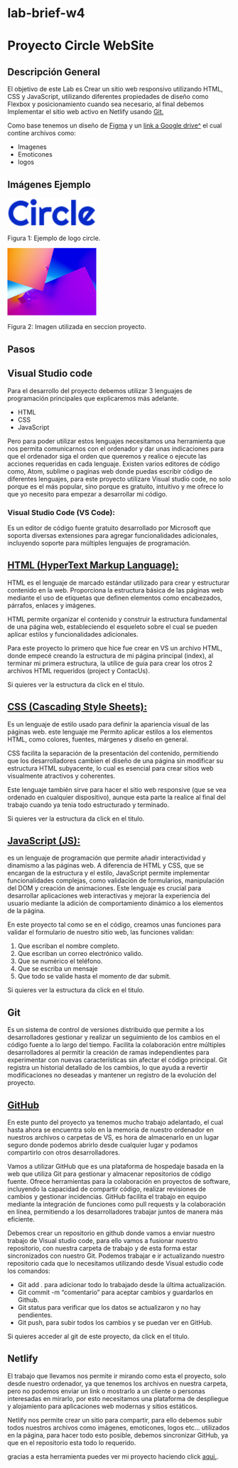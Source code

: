 # lab-brief-w4

# Proyecto Circle WebSite

## Descripción General

El objetivo de este Lab es Crear un sitio web responsivo utilizando HTML, CSS y JavaScript, utilizando diferentes propiedades de diseño como Flexbox y posicionamiento cuando sea necesario, al final debemos Implementar el sitio web activo en Netlify usando [Git.](https://github.com/Alejdeve/lab-circle.git)

Como base tenemos un diseño de [Figma](https://www.figma.com/?utm_medium=affiliate&utm_source=partnerstack&utm_campaign=kennyhuang7466&pscd=psxid.figma.com&ps_partner_key=a2VubnlodWFuZzc0NjY&sid=lb_4wiar7a&ps_xid=NaQoVFVMOdaIhj&gsxid=NaQoVFVMOdaIhj&gspk=a2VubnlodWFuZzc0NjY) y un [link a Google drive^](https://drive.google.com/drive/folders/1s48zMkVPVFViY2Go1H6_4prQ3sAS--FV) el cual contine archivos como:

- Imagenes
- Emoticones
- logos

## Imágenes Ejemplo

<p align="left">
  <img src="./drive-download-20240627T093913Z-001/logos/circle.svg" alt="Logo circle" width="200"/>  
</p>
Figura 1: Ejemplo de logo circle.
<p></p>
<p></p>
<p align="left">
  <img src="./drive-download-20240627T093913Z-001/projects-section/1.jpg" alt="Logo circle" width="200"/>  
</p>
Figura 2: Imagen utilizada en seccion proyecto.

## Pasos

## Visual Studio code

Para el desarrollo del proyecto debemos utilizar 3 lenguajes de programación principales que explicaremos más adelante.
-	HTML
-	CSS
-	JavaScript

Pero para poder utilizar estos lenguajes necesitamos una herramienta que nos permita comunicarnos con el ordenador y dar unas indicaciones para que el ordenador siga el orden que queremos y realice o ejecute las acciones requeridas en cada lenguaje.
Existen varios editores de código como, Atom, sublime o paginas web donde puedas escribir código de diferentes lenguajes, para este proyecto utilizare Visual studio code, no solo porque es el más popular, sino porque es gratuito, intuitivo y me ofrece lo que yo necesito para empezar a desarrollar mi código.


### Visual Studio Code (VS Code):

Es un editor de código fuente gratuito desarrollado por Microsoft que soporta diversas extensiones para agregar funcionalidades adicionales, incluyendo soporte para múltiples lenguajes de programación.

## [HTML (HyperText Markup Language):](./index.html)

HTML es el lenguaje de marcado estándar utilizado para crear y estructurar contenido en la web. Proporciona la estructura básica de las páginas web mediante el uso de etiquetas que definen elementos como encabezados, párrafos, enlaces y imágenes. 

HTML permite organizar el contenido y construir la estructura fundamental de una página web, estableciendo el esqueleto sobre el cual se pueden aplicar estilos y funcionalidades adicionales.

Para este proyecto lo primero que hice fue crear en VS un archivo HTML, donde empecé creando la estructura de mi página principal (index), al terminar mi primera estructura, la utilice de guía para crear los otros 2 archivos HTML requeridos (project y ContacUs).

Si quieres ver la estructura da click en el titulo.

## [CSS (Cascading Style Sheets):](./styles.css)

Es un lenguaje de estilo usado para definir la apariencia visual de las páginas web. este lenguaje me Permito aplicar estilos a los elementos HTML, como colores, fuentes, márgenes y diseño en general. 

CSS facilita la separación de la presentación del contenido, permitiendo que los desarrolladores cambien el diseño de una página sin modificar su estructura HTML subyacente, lo cual es esencial para crear sitios web visualmente atractivos y coherentes.

Este lenguaje también sirve para hacer el sitio web responsive (que se vea ordenado en cualquier dispositivo), aunque esta parte la realice al final del trabajo cuando ya tenia todo estructurado y terminado.

Si quieres ver la estructura da click en el titulo.

## [JavaScript (JS):](./contacus.js)

es un lenguaje de programación que permite añadir interactividad y dinamismo a las páginas web. A diferencia de HTML y CSS, que se encargan de la estructura y el estilo, JavaScript permite implementar funcionalidades complejas, como validación de formularios, manipulación del DOM y creación de animaciones. Este lenguaje es crucial para desarrollar aplicaciones web interactivas y mejorar la experiencia del usuario mediante la adición de comportamiento dinámico a los elementos de la página.

En este proyecto tal como se en el código, creamos unas funciones para validar el formulario de nuestro sitio web, las funciones validan:
1.	Que escriban el nombre completo.
2.	Que escriban un correo electrónico valido.
3.	Que se numérico el teléfono.
4.	Que se escriba un mensaje
5.	Que todo se valide hasta el momento de dar submit. 

Si quieres ver la estructura da click en el titulo.

## Git

Es un sistema de control de versiones distribuido que permite a los desarrolladores gestionar y realizar un seguimiento de los cambios en el código fuente a lo largo del tiempo. Facilita la colaboración entre múltiples desarrolladores al permitir la creación de ramas independientes para experimentar con nuevas características sin afectar el código principal. Git registra un historial detallado de los cambios, lo que ayuda a revertir modificaciones no deseadas y mantener un registro de la evolución del proyecto.

## [GitHub](https://github.com/Alejdeve/lab-circle.git)

En este punto del proyecto ya tenemos mucho trabajo adelantado, el cual hasta ahora se encuentra solo en la memoria de nuestro ordenador en nuestros archivos o carpetas de VS, es hora de almacenarlo en un lugar seguro donde podemos abrirlo desde cualquier lugar y podamos compartirlo con otros desarrolladores. 

Vamos a utilizar GitHub que es una plataforma de hospedaje basada en la web que utiliza Git para gestionar y almacenar repositorios de código fuente. Ofrece herramientas para la colaboración en proyectos de software, incluyendo la capacidad de compartir código, realizar revisiones de cambios y gestionar incidencias. GitHub facilita el trabajo en equipo mediante la integración de funciones como pull requests y la colaboración en línea, permitiendo a los desarrolladores trabajar juntos de manera más eficiente.

Debemos crear un repositorio en github donde vamos a enviar nuestro trabajo de Visual studio code, para ello vamos a fusionar nuestro repositorio, con nuestra carpeta de trabajo y de esta forma estar sincronizados con nuestro Git.
Podemos trabajar e ir actualizando nuestro repositorio cada que lo necesitamos utilizando desde Visual estudio code los comandos:
-	Git add . para adicionar todo lo trabajado desde la última actualización.
-	Git commit -m “comentario” para aceptar cambios y guardarlos en Github.
-	Git status para verificar que los datos se actualizaron y no hay pendientes.
-	Git push, para subir todos los cambios y se puedan ver en GitHub.

Si quieres acceder al git de este proyecto, da click en el titulo.

## Netlify

El trabajo que llevamos nos permite ir mirando como esta el proyecto, solo desde nuestro ordenador, ya que tenemos los archivos en nuestra carpeta, pero no podemos enviar un link o mostrarlo a un cliente o personas interesadas en mirarlo, por esto necesitamos una plataforma de despliegue y alojamiento para aplicaciones web modernas y sitios estáticos.

Netlify nos permite crear un sitio para compartir, para ello debemos subir todos nuestros archivos como imágenes, emoticones, logos etc… utilizados en la página, para hacer todo esto posible, debemos sincronizar GitHub, ya que en el repositorio esta todo lo requerido.

gracias a esta herramienta puedes ver mi proyecto haciendo click [aqui.](https://thriving-boba-7b56b8.netlify.app/).


